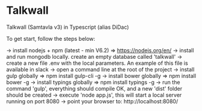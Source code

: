 # Talkwall
Talkwall (Samtavla v3) in Typescript (alias DiDac)

To get start, follow the steps below:

-> install nodejs + npm (latest - min V6.2) => https://nodejs.org/en/
-> install and run mongodb locally. create an empty database called 'talkwall'
-> create a new file .env with the local parameters. An example of this file is available in slack
-> open a command line at the root of the project
-> install gulp globally => npm install gulp-cli -g
-> install bower globally => npm install bower -g
-> install typings globally => npm install typings -g
-> run the command 'gulp', everything should compile OK, and a new 'dist' folder should be created
-> execute 'node app.js', this will start a local server running on port 8080
-> point your browser to: http://localhost:8080/

